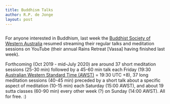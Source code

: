 ```yaml
---
title: Buddhism Talks
author: R.P. de Jonge
layout: post
---
```

<span class="image left"><img src="{{ 'assets/images/bswa2.png' | relative_url }}" alt="" /></span>

<p>For anyone interested in Buddhism, last week the <a href="https://www.youtube.com/channel/UC6M_EhnSSdTG_SXUp6IAWmQ">Buddhist Society of Western Australia</a> resumed streaming their  regular talks and meditation sessions on YouTube (their annual Rains Retreat [Vassa] having finished last week).</p>

<p>Forthcoming (Oct 2019 - mid-July 2020) are around 37 short meditation sessions (25-30 min) followed by a 45-60 min talk 
each Friday (19:30 <a href="https://www.timeanddate.com/time/zones/awst">Australian Western Standard Time (AWST)</a> = 19:30 UTC +8), 37 long meditation sessions (40-45 min) preceded by a short talk about a specific aspect of meditation (10-15 min) each Saturday (15:00 AWST), and about 19 sutta classes (60-90 min) every other week (?) on Sunday (14:00 AWST). All for free. :)</p>
